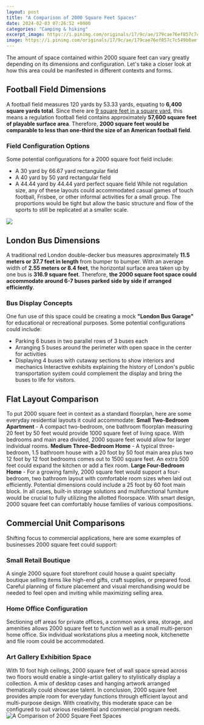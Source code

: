 ```yaml
---
layout: post
title: "A Comparison of 2000 Square Feet Spaces"
date: 2024-02-03 07:26:52 +0000
categories: "Camping & hiking"
excerpt_image: https://i.pinimg.com/originals/17/9c/ae/179cae76ef857c7c549b0aef629a4d0d.gif
image: https://i.pinimg.com/originals/17/9c/ae/179cae76ef857c7c549b0aef629a4d0d.gif
---
```


The amount of space contained within 2000 square feet can vary greatly depending on its dimensions and configuration. Let's take a closer look at how this area could be manifested in different contexts and forms.
## Football Field Dimensions 
A football field measures 120 yards by 53.33 yards, equating to **6,400 square yards total**. Since there are [9 square feet in a square yard](https://yt.io.vn/collection/albarado), this means a regulation football field contains approximately **57,600 square feet of playable surface area**. Therefore, **2000 square feet would be comparable to less than one-third the size of an American football field**. 
### Field Configuration Options 
Some potential configurations for a 2000 square foot field include: 
- A 30 yard by 66.67 yard rectangular field 
- A 40 yard by 50 yard rectangular field
- A 44.44 yard by 44.44 yard perfect square field
While not regulation size, any of these layouts could accommodated casual games of touch football, Frisbee, or other informal activities for a small group. The proportions would be tight but allow the basic structure and flow of the sports to still be replicated at a smaller scale.

![](https://www.archimple.com/uploads/5/2023-03/how_big_is_2000_square_feet.jpg)
## London Bus Dimensions
A traditional red London double-decker bus measures approximately **11.5 meters or 37.7 feet in length** from bumper to bumper. With an average width of **2.55 meters or 8.4 feet**, the horizontal surface area taken up by one bus is **316.9 square feet**. Therefore, **the 2000 square foot space could accommodate around 6-7 buses parked side by side if arranged efficiently**. 
### Bus Display Concepts
One fun use of this space could be creating a mock **"London Bus Garage"** for educational or recreational purposes. Some potential configurations could include:
- Parking 6 buses in two parallel rows of 3 buses each 
- Arranging 5 buses around the perimeter with open space in the center for activities
- Displaying 4 buses with cutaway sections to show interiors and mechanics 
Interactive exhibits explaining the history of London's public transportation system could complement the display and bring the buses to life for visitors.
## Flat Layout Comparison 
To put 2000 square feet in context as a standard floorplan, here are some everyday residential layouts it could accommodate:
**Small Two-Bedroom Apartment** - A compact two-bedroom, one bathroom floorplan measuring 20 feet by 50 feet would provide 1000 square feet of living space. With bedrooms and main area divided, 2000 square feet would allow for larger individual rooms.
**Medium Three-Bedroom Home** - A typical three-bedroom, 1.5 bathroom house with a 20 foot by 50 foot main area plus two 12 foot by 12 foot bedrooms comes out to 1500 square feet. An extra 500 feet could expand the kitchen or add a flex room. 
**Large Four-Bedroom Home** - For a growing family, 2000 square feet would support a four-bedroom, two bathroom layout with comfortable room sizes when laid out efficiently. Potential dimensions could include a 25 foot by 60 foot main block.
In all cases, built-in storage solutions and multifunctional furniture would be crucial to fully utilizing the allotted floorspace. With smart design, 2000 square feet can comfortably house families of various compositions.
## Commercial Unit Comparisons
Shifting focus to commercial applications, here are some examples of businesses 2000 square feet could support:
### Small Retail Boutique 
A single 2000 square foot storefront could house a quaint specialty boutique selling items like high-end gifts, craft supplies, or prepared food. Careful planning of fixture placement and visual merchandising would be needed to feel open and inviting while maximizing selling area. 
### Home Office Configuration 
Sectioning off areas for private offices, a common work area, storage, and amenities allows 2000 square feet to function well as a small multi-person home office. Six individual workstations plus a meeting nook, kitchenette and file room could be accommodated.
### Art Gallery Exhibition Space
With 10 foot high ceilings, 2000 square feet of wall space spread across two floors would enable a single-artist gallery to stylistically display a collection. A mix of desktop cases and hanging artwork arranged thematically could showcase talent.
In conclusion, 2000 square feet provides ample room for everyday functions through efficient layout and multi-purpose design. With creativity, this moderate space can be configured to suit various residential and commercial program needs.
![A Comparison of 2000 Square Feet Spaces](https://i.pinimg.com/originals/17/9c/ae/179cae76ef857c7c549b0aef629a4d0d.gif)